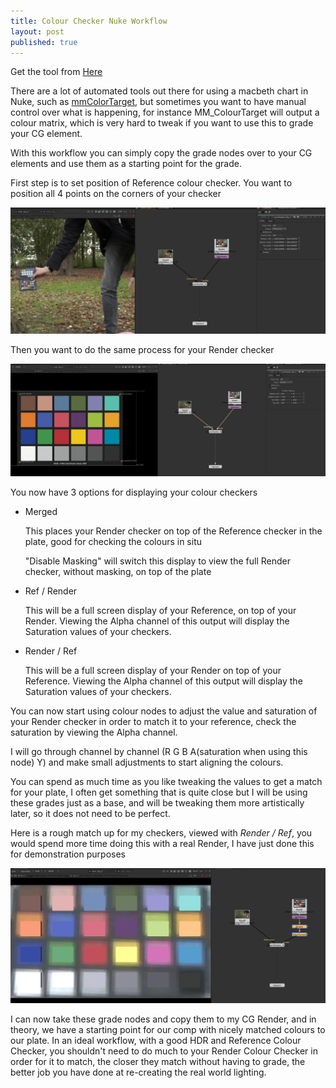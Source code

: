```yaml
---
title: Colour Checker Nuke Workflow
layout: post
published: true
---
```


Get the tool from [Here](https://github.com/gquelch/Nuke-Public-Gizmos)

There are a lot of automated tools out there for using a macbeth chart in Nuke, such as [mmColorTarget](http://www.nukepedia.com/gizmos/colour/mmcolortarget), but sometimes you want to have manual control over what is happening, for instance MM_ColourTarget will output a colour matrix, which is very hard to tweak if you want to use this to grade your CG element. 

With this workflow you can simply copy the grade nodes over to your CG elements and use them as a starting point for the grade.

First step is to set position of Reference colour checker. You want to position all 4 points on the corners of your checker

<img src="/assets/post_images/Colour%20Checker%20Nuke%20Workflow/Untitled.png" class = "responsive-image"/>

Then you want to do the same process for your Render checker

<img src="/assets/post_images/Colour%20Checker%20Nuke%20Workflow/Untitled%201.png" class = "responsive-image"/>

You now have 3 options for displaying your colour checkers

- Merged

    This places your Render checker on top of the Reference checker in the plate, good for checking the colours in situ

    "Disable Masking" will switch this display to view the full Render checker, without masking, on top of the plate

- Ref / Render

    This will be a full screen display of your Reference, on top of your Render. Viewing the Alpha channel of this output will display the Saturation values of your checkers.

- Render / Ref

    This will be a full screen display of your Render on top of your Reference. Viewing the Alpha channel of this output will display the Saturation values of your checkers.

You can now start using colour nodes to adjust the value and saturation of your Render checker in order to match it to your reference, check the saturation by viewing the Alpha channel.

I will go through channel by channel (R G B A(saturation when using this node) Y) and make small adjustments to start aligning the colours.

You can spend as much time as you like tweaking the values to get a match for your plate, I often get something that is quite close but I will be using these grades just as a base, and will be tweaking them more artistically later, so it does not need to be perfect.

Here is a rough match up for my checkers, viewed with *Render / Ref*, you would spend more time doing this with a real Render, I have just done this for demonstration purposes

<img src="/assets/post_images/Colour%20Checker%20Nuke%20Workflow/Untitled%202.png" class = "responsive-image"/>

I can now take these grade nodes and copy them to my CG Render, and in theory, we have a starting point for our comp with nicely matched colours to our plate. In an ideal workflow, with a good HDR and Reference Colour Checker, you shouldn't need to do much to your Render Colour Checker in order for it to match, the closer they match without having to grade, the better job you have done at re-creating the real world lighting.